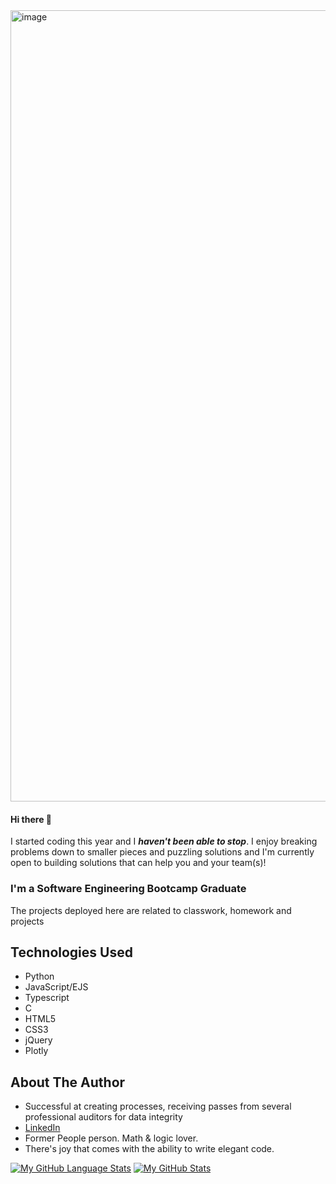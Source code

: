 <img width="1266" alt="image" src="https://user-images.githubusercontent.com/101881486/200353230-8c2dcdc2-7a9d-4a2b-9418-3f3834615ae4.png">


#### Hi there 👋

I started coding this year and I ***haven't been able to stop***. I enjoy breaking problems down to smaller pieces and puzzling solutions and I'm currently open to building solutions that can help you and your team(s)!

### I'm a Software Engineering Bootcamp Graduate

The projects deployed here are related to classwork, homework and projects

## Technologies Used
* Python
* JavaScript/EJS
* Typescript
* C
* HTML5
* CSS3
* jQuery
* Plotly

## About The Author
* Successful at creating processes, receiving passes from several professional auditors for data integrity
* [LinkedIn](https://www.linkedin.com/in/sylvialchen/)
* Former People person. Math & logic lover. 
* There's joy that comes with the ability to write elegant code.

[![My GitHub Language Stats](https://github-readme-stats.vercel.app/api/top-langs/?username=sylvialchen&langs_count=5&theme=tokyonight)]()
[![My GitHub Stats](https://github-readme-stats.vercel.app/api/?username=sylvialchen&count_private=true&theme=tokyonight&showicons=true)]()
